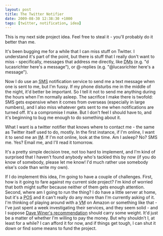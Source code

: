 ```yaml
---
layout: post
title: The Twitter Notifier
date: 2009-08-30 12:38:30 +1000
tags: [twitter, notification, idea]
---
```

This is my next side project idea. Feel free to steal it - you'll probably do it better than me.

It's been bugging me for a while that I can miss stuff on Twitter. I understand it's part of the point, but there is stuff that I really don't want to miss - specifically, messages that address me directly, like <acronym title="direct messages">DMs</acronym> (e.g. "d lucasrichter here's a message"), or @-replies (e.g. "@lucasrichter here's a message").

Now I do use an <acronym title="short message service">SMS</acronym> notification service to send me a text message when one is sent to me, but I'm fussy. If my phone disturbs me in the middle of the night, it'd better be important. So I tell it not to send me anything during the hours when I'm normally asleep. The sacrifice I make there is twofold: SMS gets expensive when it comes from overseas (especially in large numbers), and I also miss whatever gets sent to me when notifications are turned off. It's a compromise I make. But I don't feel I should have to, and it's beginning to bug me enough to do something about it.

What I want is a twitter notifier that knows where to contact me - the same as Twitter itself used to do, mostly. In the first instance, if I'm online, I want it to send me an <acronym title="instant message">IM</acronym>. If I'm not online, look at the time. Am I asleep? No? SMS me. Yes? Email me, and I'll read it tomorrow.

It's a pretty simple decision tree, not too hard to implement, and I'm kind of surprised that I haven't found anybody who's tackled this by now (if you do know of somebody, please let me know! I'd much rather use somebody else's code than write my own).

If I do implement this idea, I'm going to have a couple of challenges. First, how is it going to fare against my current side project? I'm kind of worried that both might suffer because neither of them gets enough attention. Second, where am I going to run the thing? I do have a little server at home, but it's a <acronym title="piece of shit">POS</acronym> and it can't really do any more than I'm currently asking of it. I'm thinking of playing around with a <acronym title="virtual machine">VM</acronym> on Amazon or something like that - I've just spent a week investigating their services, and they seem solid - and I suppose <a href="http://www.scripting.com/stories/2009/03/20/ec2ForPoets.html">Dave Winer's recommendation</a> should carry some weight. It'd just be a matter of whether I'm willing to pay the money. But why shouldn't I, at least for a while? I can afford it for now, and if things get tough, I can shut it down or find some means to fund the project.

